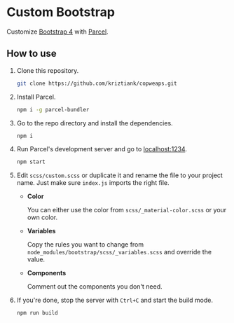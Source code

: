 # Custom Bootstrap

Customize [Bootstrap 4](https://getbootstrap.com) with [Parcel](https://parceljs.org).

## How to use

1. Clone this repository.

   ```bash
   git clone https://github.com/kriztiank/copweaps.git
   ```

2. Install Parcel.

   ```bash
   npm i -g parcel-bundler
   ```

3. Go to the repo directory and install the dependencies.

   ```bash
   npm i
   ```

4. Run Parcel's development server and go to [localhost:1234](localhost:1234).

   ```bash
   npm start
   ```

5. Edit `scss/custom.scss` or duplicate it and rename the file to your project name. Just make sure `index.js` imports the right file.

   - **Color**

     You can either use the color from `scss/_material-color.scss` or your own color.

   - **Variables**

     Copy the rules you want to change from `node_modules/bootstrap/scss/_variables.scss` and override the value.

   - **Components**

     Comment out the components you don't need.

6. If you're done, stop the server with `Ctrl+C` and start the build mode.

   ```bash
   npm run build
   ```
